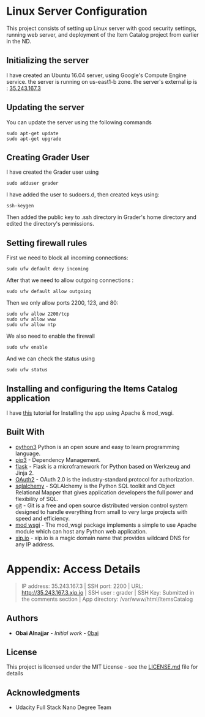 # Linux Server Configuration

This project consists of setting up Linux server with good security settings, running web server, and deployment of the Item Catalog project from earlier in the ND.

## Initializing the server

I have created an Ubuntu 16.04 server, using Google's Compute Engine service. the server is running on us-east1-b zone. the server's external ip is : [35.243.167.3](35.243.167.3.xip.io)

## Updating the server

You can update the server using the following commands
```
sudo apt-get update
sudo apt-get upgrade
```

## Creating Grader User

I have created the Grader user using
```
sudo adduser grader
```
I have added the user to sudoers.d, then created keys using:
```
ssh-keygen
```
Then added the public key to .ssh directory in Grader's home directory and edited the directory's permissions.

## Setting firewall rules

First we need to block all incoming connections:

```
sudo ufw default deny incoming
```

After that we need to allow outgoing connections :
```
sudo ufw default allow outgoing
```
Then we only allow ports 2200, 123, and 80:
```
sudo ufw allow 2200/tcp
sudo ufw allow www
sudo ufw allow ntp
```
We also need to enable the firewall
```
sudo ufw enable
```
And we can check the status using
```
sudo ufw status
```

## Installing and configuring the Items Catalog application
I have [this](https://www.digitalocean.com/community/tutorials/how-to-deploy-a-flask-application-on-an-ubuntu-vps) tutorial for Installing the app using Apache & mod_wsgi.
## Built With
* [python3](https://www.python.org/download/releases/3.0/) Python is an open soure and easy to learn programming language.
* [pip3](https://pip.pypa.io/en/stable/) - Dependency Management.
* [flask](http://flask.pocoo.org) - Flask is a microframework for Python based on Werkzeug and Jinja 2.
* [OAuth2](https://oauth.net/2/) - OAuth 2.0 is the industry-standard protocol for authorization.
* [sqlalchemy](https://www.sqlalchemy.org) - SQLAlchemy is the Python SQL toolkit and Object Relational Mapper that gives application developers the full power and flexibility of SQL.
* [git](https://git-scm.com) - Git is a free and open source distributed version control system designed to handle everything from small to very large projects with speed and efficiency.
* [mod wsgi](https://modwsgi.readthedocs.io/en/develop/#) - The mod_wsgi package implements a simple to use Apache module which can host any Python web application.
* [xip.io](http://xip.io) - xip.io is a magic domain name that provides wildcard DNS
for any IP address.

# Appendix: Access Details
>IP address: 35.243.167.3 | SSH port: 2200 | URL: http://35.243.167.3.xip.io | SSH user : grader | SSH Key: Submitted in the comments section | App directory: /var/www/html/ItemsCatalog

## Authors

* **Obai Alnajjar** - *Initial work* - [0bai](https://github.com/0bai)

## License

This project is licensed under the MIT License - see the [LICENSE.md](LICENSE.md) file for details

## Acknowledgments

* Udacity Full Stack Nano Degree Team
